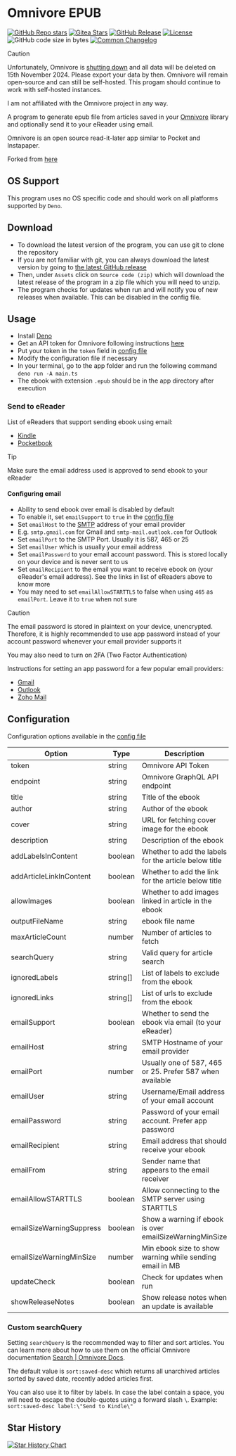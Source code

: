 # Omnivore EPUB

<!-- Badges start -->

[![GitHub Repo stars](https://img.shields.io/github/stars/agrmohit/omnivore-epub)](https://github.com/agrmohit/omnivore-epub)
[![Gitea Stars](https://img.shields.io/gitea/stars/agrmohit/omnivore-epub?gitea_url=https%3A%2F%2Fcodeberg.org&logo=codeberg)](https://codeberg.org/agrmohit/omnivore-epub)
[![GitHub Release](https://img.shields.io/github/v/release/agrmohit/omnivore-epub)](https://github.com/agrmohit/omnivore-epub/releases)
[![License](https://img.shields.io/badge/license-MIT-informational)](LICENSE)
![GitHub code size in bytes](https://img.shields.io/github/languages/code-size/agrmohit/omnivore-epub)
[![Common Changelog](https://common-changelog.org/badge.svg)](https://common-changelog.org)

<!-- Badges end -->

> [!CAUTION]
> Unfortunately, Omnivore is [shutting down](https://blog.omnivore.app/p/omnivore-is-joining-elevenlabs) and all data
> will be deleted on 15th November 2024. Please export your data by then. Omnivore will remain open-source and can still
> be self-hosted. This progam should continue to work with self-hosted instances.
>
> I am not affiliated with the Omnivore project in any way.

A program to generate epub file from articles saved in your [Omnivore](https://omnivore.app) library and optionally send
it to your eReader using email.

Omnivore is an open source read-it-later app similar to Pocket and Instapaper.

Forked from [here](https://gist.github.com/kebot/90de9c41742cacf371368d85870c4a75)

## OS Support

This program uses no OS specific code and should work on all platforms supported by `Deno`.

## Download

- To download the latest version of the program, you can use git to clone the repository
- If you are not familiar with git, you can always download the latest version by going to
  [the latest GitHub release](https://github.com/agrmohit/omnivore-epub/releases/latest)
- Then, under `Assets` click on `Source code (zip)` which will download the latest release of the program in a zip file
  which you will need to unzip.
- The program checks for updates when run and will notify you of new releases when available. This can be disabled in
  the config file.

## Usage

- Install [Deno](https://deno.com/manual/getting_started/installation)
- Get an API token for Omnivore following instructions
  [here](https://docs.omnivore.app/integrations/api.html#getting-an-api-token)
- Put your token in the `token` field in [config file](config.json)
- Modify the configuration file if necessary
- In your terminal, go to the app folder and run the following command `deno run -A main.ts`
- The ebook with extension `.epub` should be in the app directory after execution

### Send to eReader

List of eReaders that support sending ebook using email:

- [Kindle](https://www.amazon.com/sendtokindle/email)
- [Pocketbook](https://www.youtube.com/watch?v=lFfWwzi8WEM)

> [!TIP]
>
> Make sure the email address used is approved to send ebook to your eReader

#### Configuring email

- Ability to send ebook over email is disabled by default
- To enable it, set `emailSupport` to `true` in the [config file](config.json)
- Set `emailHost` to the [SMTP](https://www.cloudflare.com/en-in/learning/email-security/what-is-smtp/) address of your
  email provider
- E.g. `smtp.gmail.com` for Gmail and `smtp-mail.outlook.com` for Outlook
- Set `emailPort` to the SMTP Port. Usually it is 587, 465 or 25
- Set `emailUser` which is usually your email address
- Set `emailPassword` to your email account password. This is stored locally on your device and is never sent to us
- Set `emailRecipient` to the email you want to receive ebook on (your eReader's email address). See the links in list
  of eReaders above to know more
- You may need to set `emailAllowSTARTTLS` to false when using `465` as `emailPort`. Leave it to `true` when not sure

> [!CAUTION]
>
> The email password is stored in plaintext on your device, unencrypted. Therefore, it is highly recommended to use app
> password instead of your account password whenever your email provider supports it
>
> You may also need to turn on 2FA (Two Factor Authentication)
>
> Instructions for setting an app password for a few popular email providers:
>
> - [Gmail](https://support.google.com/accounts/answer/185833)
> - [Outlook](https://support.microsoft.com/en-us/account-billing/5896ed9b-4263-e681-128a-a6f2979a7944)
> - [Zoho Mail](https://help.zoho.com/portal/en/kb/bigin/channels/email/articles/generate-an-app-specific-password)

## Configuration

Configuration options available in the [config file](config.json)

| Option                   | Type     | Description                                              |
| ------------------------ | -------- | -------------------------------------------------------- |
| token                    | string   | Omnivore API Token                                       |
| endpoint                 | string   | Omnivore GraphQL API endpoint                            |
| title                    | string   | Title of the ebook                                       |
| author                   | string   | Author of the ebook                                      |
| cover                    | string   | URL for fetching cover image for the ebook               |
| description              | string   | Description of the ebook                                 |
| addLabelsInContent       | boolean  | Whether to add the labels for the article below title    |
| addArticleLinkInContent  | boolean  | Whether to add the link for the article below title      |
| allowImages              | boolean  | Whether to add images linked in article in the ebook     |
| outputFileName           | string   | ebook file name                                          |
| maxArticleCount          | number   | Number of articles to fetch                              |
| searchQuery              | string   | Valid query for article search                           |
| ignoredLabels            | string[] | List of labels to exclude from the ebook                 |
| ignoredLinks             | string[] | List of urls to exclude from the ebook                   |
| emailSupport             | boolean  | Whether to send the ebook via email (to your eReader)    |
| emailHost                | string   | SMTP Hostname of your email provider                     |
| emailPort                | number   | Usually one of 587, 465 or 25. Prefer 587 when available |
| emailUser                | string   | Username/Email address of your email account             |
| emailPassword            | string   | Password of your email account. Prefer app password      |
| emailRecipient           | string   | Email address that should receive your ebook             |
| emailFrom                | string   | Sender name that appears to the email receiver           |
| emailAllowSTARTTLS       | boolean  | Allow connecting to the SMTP server using STARTTLS       |
| emailSizeWarningSuppress | boolean  | Show a warning if ebook is over emailSizeWarningMinSize  |
| emailSizeWarningMinSize  | number   | Min ebook size to show warning while sending email in MB |
| updateCheck              | boolean  | Check for updates when run                               |
| showReleaseNotes         | boolean  | Show release notes when an update is available           |

### Custom searchQuery

Setting `searchQuery` is the recommended way to filter and sort articles. You can learn more about how to use them on
the official Omnivore documentation [Search | Omnivore Docs](https://docs.omnivore.app/using/search.html).

The default value is `sort:saved-desc` which returns all unarchived articles sorted by saved date, recently added
articles first.

You can also use it to filter by labels. In case the label contain a space, you will need to escape the double-quotes
using a forward slash `\`. Example: `sort:saved-desc label:\"Send to Kindle\"`

## Star History

<a href="https://star-history.com/#agrmohit/omnivore-epub&Date">
 <picture>
   <source media="(prefers-color-scheme: dark)" srcset="https://api.star-history.com/svg?repos=agrmohit/omnivore-epub&type=Date&theme=dark" />
   <source media="(prefers-color-scheme: light)" srcset="https://api.star-history.com/svg?repos=agrmohit/omnivore-epub&type=Date" />
   <img alt="Star History Chart" src="https://api.star-history.com/svg?repos=agrmohit/omnivore-epub&type=Date" />
 </picture>
</a>
